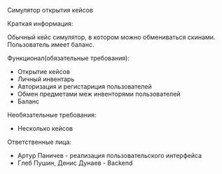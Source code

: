 Симулятор открытия кейсов

Краткая информация:
    <p>Обычный кейс симулятор, в котором можно обмениваться скинами. Пользователь имеет баланс.</p>

Функционал(обязательные требования):
<ul>
    <li>Открытие кейсов</li>
    <li>Личный инвентарь</li>
    <li>Авторизация и регистариция пользователей</li>
    <li>Обмен предметами меж инвенторями пользователей</li>
    <li>Баланс</li>
</ul>


Необязательные требования:
<ul>
    <li>Несколько кейсов</li>
</ul>

Ответственные лица:
<ul>
    <li>Артур Паничев - реализация пользовательского интерфейса</li>
    <li>Глеб Пушин, Денис Дунаев - Backend</li>
</ul>
